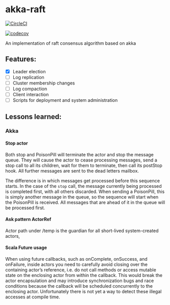 # akka-raft

[![CircleCI](https://circleci.com/gh/invkrh/akka-raft.svg?style=svg)](https://circleci.com/gh/invkrh/akka-raft)

[![codecov](https://codecov.io/gh/invkrh/akka-raft/branch/master/graph/badge.svg?token=nH0SP8GvXq)](https://codecov.io/gh/invkrh/akka-raft)

An implementation of raft consensus algorithm based on akka

## Features:

* [x] Leader election
* [ ] Log replication
* [ ] Cluster membership changes
* [ ] Log compaction
* [ ] Client interaction
* [ ] Scripts for deployment and system administration

## Lessons learned:

### Akka

#### Stop actor

Both stop and PoisonPill will terminate the actor and stop the message queue.
They will cause the actor to cease processing messages, send a stop call to all
its children, wait for them to terminate, then call its postStop hook.
All further messages are sent to the dead letters mailbox.

The difference is in which messages get processed before this sequence starts.
In the case of the `stop` call, the message currently being processed is completed first,
with all others discarded. When sending a PoisonPill, this is simply another message
in the queue, so the sequence will start when the PoisonPill is received.
All messages that are ahead of it in the queue will be processed first.

#### Ask pattern ActorRef

Actor path under /temp is the guardian for all short-lived system-created actors,

#### Scala Future usage

When using future callbacks, such as onComplete, onSuccess, and onFailure, inside actors you
need to carefully avoid closing over the containing actor’s reference, i.e. do not call
methods or access mutable state on the enclosing actor from within the callback. This would
break the actor encapsulation and may introduce synchronization bugs and race conditions
because the callback will be scheduled concurrently to the enclosing actor. Unfortunately
there is not yet a way to detect these illegal accesses at compile time.
